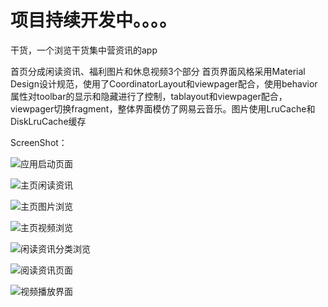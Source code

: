 项目持续开发中。。。。
==

干货，一个浏览干货集中营资讯的app

首页分成闲读资讯、福利图片和休息视频3个部分
首页界面风格采用Material Design设计规范，使用了CoordinatorLayout和viewpager配合，使用behavior属性对toolbar的显示和隐藏进行了控制，tablayout和viewpager配合，viewpager切换fragment，整体界面模仿了网易云音乐。图片使用LruCache和DiskLruCache缓存

ScreenShot： 

![应用启动页面](https://github.com/xiaolutang/GankIo/raw/master/app/image/splash.jpg)

![主页闲读资讯](https://github.com/xiaolutang/GankIo/raw/master/app/image/main_idel.png)

![主页图片浏览](https://github.com/xiaolutang/GankIo/raw/master/app/image/mian_girl.jpg)

![主页视频浏览](https://github.com/xiaolutang/GankIo/raw/master/app/image/main_video.jpg)

![闲读资讯分类浏览](https://github.com/xiaolutang/GankIo/raw/master/app/image/idel_info.png)

![阅读资讯页面](https://github.com/xiaolutang/GankIo/raw/master/app/image/reader.png)

![视频播放界面](https://github.com/xiaolutang/GankIo/raw/master/app/image/play_video.png)
